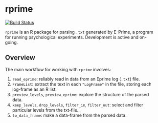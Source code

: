 rprime
======

[![Build Status](https://travis-ci.org/tjmahr/rprime.svg)](https://travis-ci.org/tjmahr/rprime)

`rprime` is an R package for parsing `.txt` generated by E-Prime, a program for running psychological experiments. Development is active and on-going.

## Overview

The main workflow for working with `rprime` involves:

1. `read_eprime`: reliably read in data from an Eprime log (`.txt`) file.
2. `FrameList`: extract the text in each `"LogFrame"` in the file, storing each log-frame as an R list.
3. `preview_levels`, `preview_eprime`: explore the structure of the parsed data.
4. `keep_levels`, `drop_levels`, `filter_in`, `filter_out`: select and filter particular levels from the txt-file..
5. `to_data_frame`: make a data-frame from the parsed data.

